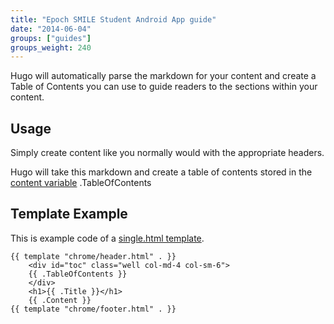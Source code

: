 ```yaml
---
title: "Epoch SMILE Student Android App guide"
date: "2014-06-04"
groups: ["guides"]
groups_weight: 240
---
```


Hugo will automatically parse the markdown for your content and create
a Table of Contents you can use to guide readers to the sections within
your content. 

## Usage

Simply create content like you normally would with the appropriate
headers. 

Hugo will take this markdown and create a table of contents stored in the
[content variable](/layout/variables) .TableOfContents


## Template Example

This is example code of a [single.html template](/layout/content).

    {{ template "chrome/header.html" . }}
        <div id="toc" class="well col-md-4 col-sm-6">
        {{ .TableOfContents }}
        </div>
        <h1>{{ .Title }}</h1>
        {{ .Content }}
    {{ template "chrome/footer.html" . }}


